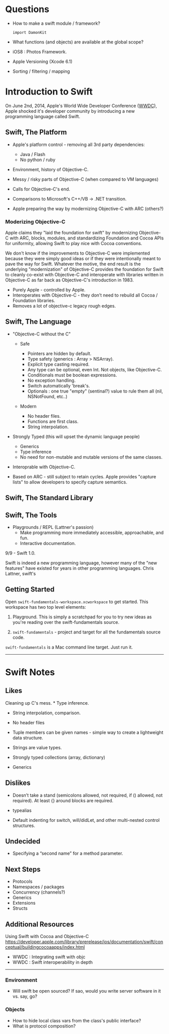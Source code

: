 # Questions #

* How to make a swift module / framework?

      import DamonKit

* What functions (and objects) are available at the global scope?

* iOS8 : Photos Framework.
* Apple Versioning (Xcode 6.1)

* Sorting / filtering / mapping

# Introduction to Swift #

On June 2nd, 2014, Apple's World Wide Developer Conference ([WWDC][wwdc]), Apple shocked it's developer community by introducing a new programming language called Swift.


## Swift, The Platform ##

* Apple's platform control - removing all 3rd party dependencies:
  * Java / Flash
  * No python / ruby

* Environment, history of Objective-C.
* Messy / risky parts of Objective-C (when compared to VM languages)
* Calls for Objective-C's end.
* Comparisons to Microsoft's C++/VB -> .NET transition.
* Apple preparing the way by modernizing Objective-C with ARC (others?)


### Moderizing Objective-C ###

Apple claims they "laid the foundation for swift" by modernizing Objective-C with ARC, blocks, modules, and standardizing Foundation and Cocoa APIs for uniformity, allowing Swift to play nice with Cocoa conventions.

We don't know if the improvements to Objective-C were implemented because they were simply good ideas or if they were intentionally meant to pave the way for Swift. Whatever the motive, the end result is the underlying "modernization" of Objective-C provides the foundation for Swift to cleanly co-exist with Objective-C and interoperate with libraries written in Objective-C as far back as Objective-C's introduction in 1983.

* Purely Apple - controlled by Apple.
* Interoperates with Objective-C - they don’t need to rebuild all Cocoa / Foundation libraries.
* Removes a lot of objective-c legacy rough edges.


## Swift, The Language ##

* "Objective-C without the C"
  * Safe
    * Pointers are hidden by default.
    * Type safety (generics : Array<String> > NSArray).
    * Explicit type casting required.
    * Any type can be optional, even Int. Not objects, like Objective-C.
    * Conditionals must be boolean expressions.
    * No exception handling.
    * Switch automatically 'break's.
    * Optionals : one true "empty" (sentinal?) value to rule them all (nil, NSNotFound, etc..)

  * Modern
    * No header files.
    * Functions are first class.
    * String interpolation.

* Strongly Typed (this will upset the dynamic language people)
  * Generics
  * Type inference
  * No need for non-mutable and mutable versions of the same classes.

* Interoprable with Objective-C.
* Based on ARC - still subject to retain cycles. Apple provides "capture lists" to allow developers to specify capture semantics.

## Swift, The Standard Library ##

## Swift, The Tools ##

* Playgrounds / REPL (Lattner's passion)
  * Make programming more immediately accessible, approachable, and fun.
  * Interactive documentation.



9/9 - Swift 1.0.

[wwdc]: https://developer.apple.com/wwdc/ "Apple - WWDC"
[lattner]: http://www.nondot.org/sabre/ "Chris Lattner's Homepage"

Swift is indeed a new programming language, however many of the "new features" have existed for years in other programming languages. Chris Lattner, swift's

## Getting Started ##

Open `swift-fundamentals-workspace.xcworkspace` to get started. This workspace
has two top level elements:

1. Playground. This is simply a scratchpad for you to try new ideas as you're
   reading over the swift-fundamentals source.

2. `swift-fundamentals` - project and target for all the fundamentals source
   code.

`swift-fundamentals` is a Mac command line target. Just run it.


-------------

# Swift Notes #


## Likes ##

Cleaning up C's mess.
    * Type inference.

* String interpolation, comparison.

* No header files
* Tuple members can be given names - simple way to create a lightweight data structure.
* Strings are value types.
* Strongly typed collections (array, dictionary)
* Generics

## Dislikes ##

* Doesn’t take a stand (semicolons allowed, not required, if () allowed, not required).
  At least {} around blocks are required.

* typealias
* Default indenting for switch, will/didLet, and other multi-nested control structures.

## Undecided ##

* Specifying a “second name” for a method parameter.



## Next Steps ##

* Protocols
* Namespaces / packages
* Concurrency (channels?)
* Generics
* Extensions
* Structs

## Additional Resources ##

Using Swift with Cocoa and Objective-C
https://developer.apple.com/library/prerelease/ios/documentation/swift/conceptual/buildingcocoaapps/index.html

* WWDC : Integrating swift with objc
* WWDC : Swift interoperability in depth


* * * *


### Environment ###

* Will swift be open sourced? If sao, would you write server software in it vs. say, go?


### Objects ###

* How to hide local class vars from the class's public interface?
* What is protocol composition?
